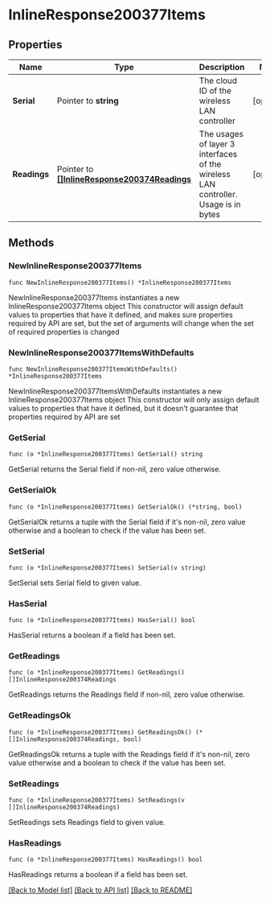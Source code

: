 # InlineResponse200377Items

## Properties

Name | Type | Description | Notes
------------ | ------------- | ------------- | -------------
**Serial** | Pointer to **string** | The cloud ID of the wireless LAN controller | [optional] 
**Readings** | Pointer to [**[]InlineResponse200374Readings**](InlineResponse200374Readings.md) | The usages of layer 3 interfaces of the wireless LAN controller. Usage is in bytes | [optional] 

## Methods

### NewInlineResponse200377Items

`func NewInlineResponse200377Items() *InlineResponse200377Items`

NewInlineResponse200377Items instantiates a new InlineResponse200377Items object
This constructor will assign default values to properties that have it defined,
and makes sure properties required by API are set, but the set of arguments
will change when the set of required properties is changed

### NewInlineResponse200377ItemsWithDefaults

`func NewInlineResponse200377ItemsWithDefaults() *InlineResponse200377Items`

NewInlineResponse200377ItemsWithDefaults instantiates a new InlineResponse200377Items object
This constructor will only assign default values to properties that have it defined,
but it doesn't guarantee that properties required by API are set

### GetSerial

`func (o *InlineResponse200377Items) GetSerial() string`

GetSerial returns the Serial field if non-nil, zero value otherwise.

### GetSerialOk

`func (o *InlineResponse200377Items) GetSerialOk() (*string, bool)`

GetSerialOk returns a tuple with the Serial field if it's non-nil, zero value otherwise
and a boolean to check if the value has been set.

### SetSerial

`func (o *InlineResponse200377Items) SetSerial(v string)`

SetSerial sets Serial field to given value.

### HasSerial

`func (o *InlineResponse200377Items) HasSerial() bool`

HasSerial returns a boolean if a field has been set.

### GetReadings

`func (o *InlineResponse200377Items) GetReadings() []InlineResponse200374Readings`

GetReadings returns the Readings field if non-nil, zero value otherwise.

### GetReadingsOk

`func (o *InlineResponse200377Items) GetReadingsOk() (*[]InlineResponse200374Readings, bool)`

GetReadingsOk returns a tuple with the Readings field if it's non-nil, zero value otherwise
and a boolean to check if the value has been set.

### SetReadings

`func (o *InlineResponse200377Items) SetReadings(v []InlineResponse200374Readings)`

SetReadings sets Readings field to given value.

### HasReadings

`func (o *InlineResponse200377Items) HasReadings() bool`

HasReadings returns a boolean if a field has been set.


[[Back to Model list]](../README.md#documentation-for-models) [[Back to API list]](../README.md#documentation-for-api-endpoints) [[Back to README]](../README.md)


